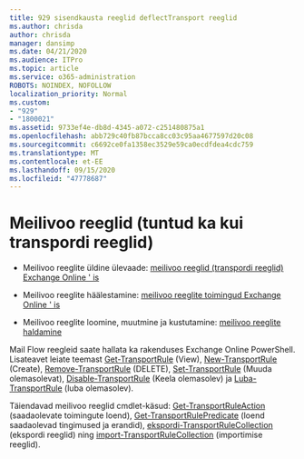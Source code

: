 ```yaml
---
title: 929 sisendkausta reeglid deflectTransport reeglid
ms.author: chrisda
author: chrisda
manager: dansimp
ms.date: 04/21/2020
ms.audience: ITPro
ms.topic: article
ms.service: o365-administration
ROBOTS: NOINDEX, NOFOLLOW
localization_priority: Normal
ms.custom:
- "929"
- "1800021"
ms.assetid: 9733ef4e-db8d-4345-a072-c251480875a1
ms.openlocfilehash: abb729c40fb87bcca8cc03c95aa4677597d20c08
ms.sourcegitcommit: c6692ce0fa1358ec3529e59ca0ecdfdea4cdc759
ms.translationtype: MT
ms.contentlocale: et-EE
ms.lasthandoff: 09/15/2020
ms.locfileid: "47778687"
---
```

# <a name="mail-flow-rules-also-known-as-transport-rules"></a>Meilivoo reeglid (tuntud ka kui transpordi reeglid)

- Meilivoo reeglite üldine ülevaade: [meilivoo reeglid (transpordi reeglid) Exchange Online ' is](https://technet.microsoft.com/library/jj919238.aspx)

- Meilivoo reeglite häälestamine: [meilivoo reeglite toimingud Exchange Online ' is](https://technet.microsoft.com/library/dn600436.aspx)

- Meilivoo reeglite loomine, muutmine ja kustutamine: [meilivoo reeglite haldamine](https://technet.microsoft.com/library/jj657505.aspx)

Mail Flow reegleid saate hallata ka rakenduses Exchange Online PowerShell. Lisateavet leiate teemast [Get-TransportRule](https://docs.microsoft.com/powershell/module/exchange/policy-and-compliance/get-transportrule) (View), [New-TransportRule](https://docs.microsoft.com/powershell/module/exchange/policy-and-compliance/new-transportrule) (Create), [Remove-TransportRule](https://docs.microsoft.com/powershell/module/exchange/policy-and-compliance/remove-transportrule) (DELETE), [Set-TransportRule](https://docs.microsoft.com/powershell/module/exchange/policy-and-compliance/set-transportrule) (Muuda olemasolevat), [Disable-TransportRule](https://docs.microsoft.com/powershell/module/exchange/policy-and-compliance/disable-transportrule) (Keela olemasolev) ja [Luba-TransportRule](https://docs.microsoft.com/powershell/module/exchange/policy-and-compliance/enable-transportrule) (luba olemasolev).

Täiendavad meilivoo reeglid cmdlet-käsud: [Get-TransportRuleAction](https://docs.microsoft.com/powershell/module/exchange/policy-and-compliance/get-transportruleaction) (saadaolevate toimingute loend), [Get-TransportRulePredicate](https://docs.microsoft.com/powershell/module/exchange/policy-and-compliance/get-transportrulepredicate) (loend saadaolevad tingimused ja erandid), [ekspordi-TransportRuleCollection](https://docs.microsoft.com/powershell/module/exchange/policy-and-compliance/export-transportrulecollection) (ekspordi reeglid) ning [import-TransportRuleCollection](https://docs.microsoft.com/powershell/module/exchange/policy-and-compliance/import-transportrulecollection) (importimise reeglid).
